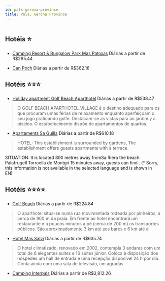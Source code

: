 ```yaml
---
id: pals-gerona-province
title: Pals, Gerona Province
---
```


<center><img src="https://assets.cosmos-data.com/40/109ff0d98fd235aa6cbc2c439bd68daf/JP892766.jpg" alt="" /></center>


## Hotéis ⭐️

-    [Camping Resort & Bungalow Park Mas Patoxas](https://www.hurb.com/aud/https://www.hurb.com/hoteis/pals/camping-resort-bungalow-park-mas-patoxas-JNP-JP892766?cmp=18055) Diárias a partir de R$295.44
   > 
-    [Can Poch](https://www.hurb.com/aud/https://www.hurb.com/hoteis/pals/can-poch-JNP-JP708819?cmp=18055) Diárias a partir de R$362.16
   > 

## Hotéis ⭐️⭐️⭐️

-    [Holiday apartment Golf Beach Aparthotel](https://www.hurb.com/aud/https://www.hurb.com/hoteis/pals/holiday-apartment-golf-beach-aparthotel-JNP-JP147162?cmp=18055) Diárias a partir de R$538.47
   > O GOLF BEACH APARTHOTEL_VILLAGE é o destino adequado para os que procuram umas férias de relaxamento enquanto aperfeiçoam o seu jogo praticando golfe. Destacam-se as vistas para ao jardim y a piscina. O estabelecimento dispõe de apartamentos de quartos.  
-    [Apartaments Sa Guilla](https://www.hurb.com/aud/https://www.hurb.com/hoteis/pals/apartaments-sa-guilla-JNP-JP02201X?cmp=18055) Diárias a partir de R$610.18
   > HOTEL: This establishment is surrounded by gardens, The establishment offers guests apartments with a terrace. 

SITUATION: It is located 800 metres away fromSa Riera the beach Palafrugell Torroella de Montgrí 15 minutes away, guests can find.. (* Sorry, this information is not available in the selected language and is shown in EN) 

## Hotéis ⭐️⭐️⭐️⭐️

-    [Golf Beach](https://www.hurb.com/aud/https://www.hurb.com/hoteis/pals/golf-beach-JNP-JP02772R?cmp=18055) Diárias a partir de R$224.84
   > O aparthotel situa-se numa rua movimentada rodeada por pinheiros, a cerca de 900 m da praia. Em frente ao hotel encontrará um restaurante e a poucos minutos a pé (cerca de 200 m) os transportes públicos. São aproximadamente 3 km até aos bares e 6 km até à
-    [Hotel Mas Salvi](https://www.hurb.com/aud/https://www.hurb.com/hoteis/pals/hotel-mas-salvi-JNP-JP915023?cmp=18055) Diárias a partir de R$635.74
   > O hotel climatizado, renovado em 2002, contempla 3 andares com um total de 6 elegantes suites e 16 suites júnior. Coloca à disposição dos hóspedes um hall de entrada e uma recepção disponível 24 h por dia. Conta ainda com uma sala de televisão, um agradáv
-    [Camping Interpals](https://www.hurb.com/aud/https://www.hurb.com/hoteis/pals/camping-interpals-JNP-JP896185?cmp=18055) Diárias a partir de R$3,812.26
   > 

